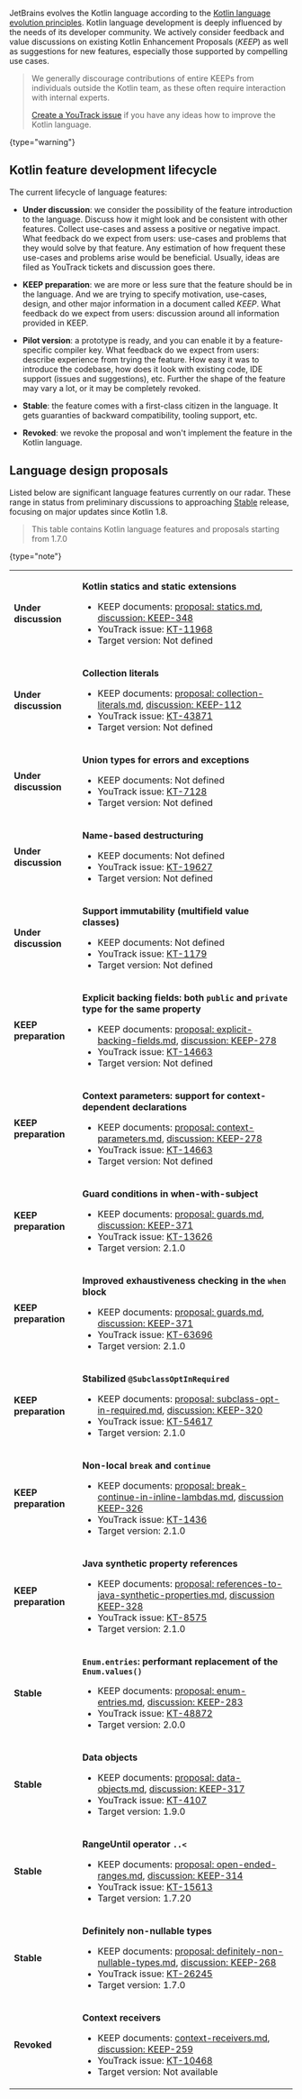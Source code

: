 [//]: # (title: Kotlin language evolution)

JetBrains evolves the Kotlin language according to the [Kotlin language evolution principles](kotlin-evolution-principles.md).
Kotlin language development is deeply influenced by the needs of its developer community. 
We actively consider feedback and value discussions on existing Kotlin Enhancement Proposals (_KEEP_)
as well as suggestions for new features, especially those supported by compelling use cases.

> We generally discourage contributions of entire KEEPs from individuals outside the Kotlin team,
> as these often require interaction with internal experts.
>
> [Create a YouTrack issue](https://kotl.in/issue) if you have any ideas how to improve the Kotlin language.
> 
{type="warning"}

## Kotlin feature development lifecycle

The current lifecycle of language features:

* **Under discussion**: we consider the possibility of the feature introduction to the language.
  Discuss how it might look and be consistent with other features. Collect use-cases and assess a positive or negative impact.
  What feedback do we expect from users: use-cases and problems that they would solve by that feature.
  Any estimation of how frequent these use-cases and problems arise would be beneficial. 
  Usually, ideas are filed as YouTrack tickets and discussion goes there.

* **KEEP preparation**: we are more or less sure that the feature should be in the language.
  And we are trying to specify motivation, use-cases, design, and other major information in a document called _KEEP_.
  What feedback do we expect from users: discussion around all information provided in KEEP.

* **Pilot version**: a prototype is ready, and you can enable it by a feature-specific compiler key.
  What feedback do we expect from users: describe experience from trying the feature.
  How easy it was to introduce the codebase, how does it look with existing code, IDE support (issues and suggestions), etc.
  Further the shape of the feature may vary a lot, or it may be completely revoked.
  
* **Stable**: the feature comes with a first-class citizen in the language. 
  It gets guaranties of backward compatibility, tooling support, etc.
  
* **Revoked**: we revoke the proposal and won't implement the feature in the Kotlin language.

## Language design proposals

Listed below are significant language features currently on our radar.
These range in status from preliminary discussions to approaching [Stable](components-stability.md#stability-levels-explained) release, 
focusing on major updates since Kotlin 1.8.

> This table contains Kotlin language features and proposals starting from 1.7.0
>
{type="note"}

<tabs>
<tab id="all-proposals" title="All">

<!-- <include include-id="all-proposals" src="all-proposals.xml"/> -->

<chunk id="source">
<table header-style="left">

<!-- UNDER DISCUSSION BLOCK -->

<tr filter="under-discussion">
<td>

**Under discussion**

</td>
<td>

**Kotlin statics and static extensions**

* KEEP documents: [proposal: statics.md](https://github.com/Kotlin/KEEP/blob/statics/proposals/statics.md), [discussion: KEEP-348](https://github.com/Kotlin/KEEP/issues/348)
* YouTrack issue: [KT-11968](https://youtrack.jetbrains.com/issue/KT-11968)
* Target version: Not defined

</td>
</tr>

<tr filter="under-discussion">
<td>

**Under discussion**

</td>
<td>

**Collection literals**

* KEEP documents: [proposal: collection-literals.md](https://github.com/KyLeggiero/KEEP/blob/collection-literals/proposals/collection-literals.md), [discussion: KEEP-112](https://github.com/Kotlin/KEEP/issues/112)
* YouTrack issue: [KT-43871](https://youtrack.jetbrains.com/issue/KT-43871)
* Target version: Not defined

</td>
</tr>

<tr filter="under-discussion">
<td>

**Under discussion**

</td>
<td>

**Union types for errors and exceptions**

* KEEP documents: Not defined
* YouTrack issue: [KT-7128](https://youtrack.jetbrains.com/issue/KT-7128)
* Target version: Not defined

</td>
</tr>

<tr filter="under-discussion">
<td>

**Under discussion**

</td>
<td>

**Name-based destructuring**

* KEEP documents: Not defined
* YouTrack issue: [KT-19627](https://youtrack.jetbrains.com/issue/KT-19627)
* Target version: Not defined

</td>
</tr>

<tr filter="under-discussion">
<td>

**Under discussion**

</td>
<td>

**Support immutability (multifield value classes)**

* KEEP documents: Not defined
* YouTrack issue: [KT-1179](https://youtrack.jetbrains.com/issue/KT-1179)
* Target version: Not defined

</td>
</tr>

<!-- END OF UNDER DISCUSSION BLOCK -->

<!-- KEEP PREPARATION BLOCK -->

<tr filter="keep">
<td>

**KEEP preparation**

</td>
<td>

**Explicit backing fields: both `public` and `private` type for the same property**

* KEEP documents: [proposal: explicit-backing-fields.md](https://github.com/Kotlin/KEEP/blob/explicit-backing-fields-re/proposals/explicit-backing-fields.md), [discussion: KEEP-278](https://github.com/Kotlin/KEEP/issues/278)
* YouTrack issue: [KT-14663](https://youtrack.jetbrains.com/issue/KT-14663)
* Target version: Not defined

</td>
</tr>

<tr filter="keep">
<td>

**KEEP preparation**

</td>
<td>

**Context parameters: support for context-dependent declarations**

* KEEP documents: [proposal: context-parameters.md](https://github.com/Kotlin/KEEP/blob/context-parameters/proposals/context-parameters.md), [discussion: KEEP-278](https://github.com/Kotlin/KEEP/issues/278)
* YouTrack issue: [KT-14663](https://youtrack.jetbrains.com/issue/KT-10468)
* Target version: Not defined

</td>
</tr>

<tr filter="keep">
<td>

**KEEP preparation**

</td>
<td>

**Guard conditions in when-with-subject**

* KEEP documents: [proposal: guards.md](https://github.com/Kotlin/KEEP/blob/guards/proposals/guards.md), [discussion: KEEP-371](https://github.com/Kotlin/KEEP/issues/371)
* YouTrack issue: [KT-13626](https://youtrack.jetbrains.com/issue/KT-13626)
* Target version: 2.1.0

</td>
</tr>
<tr filter="keep">
<td>

**KEEP preparation**

</td>
<td>

**Improved exhaustiveness checking in the `when` block**

* KEEP documents: [proposal: guards.md](https://github.com/Kotlin/KEEP/blob/guards/proposals/guards.md#exhaustiveness), [discussion: KEEP-371](https://github.com/Kotlin/KEEP/issues/371)
* YouTrack issue: [KT-63696](https://youtrack.jetbrains.com/issue/KT-63696)
* Target version: 2.1.0

</td>
</tr>
<tr filter="keep">
<td>

**KEEP preparation**

</td>
<td>

**Stabilized `@SubclassOptInRequired`**

* KEEP documents: [proposal: subclass-opt-in-required.md](https://github.com/Kotlin/KEEP/blob/master/proposals/subclass-opt-in-required.md), [discussion: KEEP-320](https://github.com/Kotlin/KEEP/issues/320)
* YouTrack issue: [KT-54617](https://youtrack.jetbrains.com/issue/KT-54617)
* Target version: 2.1.0

</td>
</tr>
<tr filter="keep">
<td>

**KEEP preparation**

</td>
<td>

**Non-local `break` and `continue`**

* KEEP documents: [proposal: break-continue-in-inline-lambdas.md](https://github.com/Kotlin/KEEP/blob/master/proposals/break-continue-in-inline-lambdas.md), [discussion KEEP-326](https://github.com/Kotlin/KEEP/issues/326)
* YouTrack issue: [KT-1436](https://youtrack.jetbrains.com/issue/KT-1436)
* Target version: 2.1.0

</td>
</tr>

<tr filter="keep">
<td>

**KEEP preparation**

</td>
<td>

**Java synthetic property references**

* KEEP documents: [proposal: references-to-java-synthetic-properties.md](https://github.com/Kotlin/KEEP/blob/master/proposals/references-to-java-synthetic-properties.md), [discussion KEEP-328](https://github.com/Kotlin/KEEP/issues/328)
* YouTrack issue: [KT-8575](https://youtrack.jetbrains.com/issue/KT-8575)
* Target version: 2.1.0

</td>
</tr>

<!-- END OF KEEP PREPARATION BLOCK -->

<!-- PILOT VERSION BLOCK -->



<!-- END OF PILOT VERSION BLOCK -->

<!-- STABLE BLOCK -->

<tr filter="stable">
<td>

**Stable**

</td>
<td>

**`Enum.entries`: performant replacement of the `Enum.values()`**

* KEEP documents: [proposal: enum-entries.md](https://github.com/Kotlin/KEEP/blob/master/proposals/enum-entries.md), [discussion: KEEP-283](https://github.com/Kotlin/KEEP/issues/283)
* YouTrack issue: [KT-48872](https://youtrack.jetbrains.com/issue/KT-48872)
* Target version: 2.0.0

</td>
</tr>

<tr filter="stable">
<td>

**Stable**

</td>
<td>

**Data objects**

* KEEP documents: [proposal: data-objects.md](https://github.com/Kotlin/KEEP/blob/master/proposals/data-objects.md), [discussion: KEEP-317](https://github.com/Kotlin/KEEP/issues/317)
* YouTrack issue: [KT-4107](https://youtrack.jetbrains.com/issue/KT-4107)
* Target version: 1.9.0

</td>
</tr>

<tr filter="stable">
<td>

**Stable**

</td>
<td>

**RangeUntil operator `..<`**

* KEEP documents: [proposal: open-ended-ranges.md](https://github.com/kotlin/KEEP/blob/open-ended-ranges/proposals/open-ended-ranges.md), [discussion: KEEP-314](https://github.com/Kotlin/KEEP/issues/314)
* YouTrack issue: [KT-15613](https://youtrack.jetbrains.com/issue/KT-15613)
* Target version: 1.7.20

</td>
</tr>

<tr filter="stable">
<td>

**Stable**

</td>
<td>

**Definitely non-nullable types**

* KEEP documents: [proposal: definitely-non-nullable-types.md](https://github.com/Kotlin/KEEP/blob/master/proposals/definitely-non-nullable-types.md), [discussion: KEEP-268](https://github.com/Kotlin/KEEP/issues/268)
* YouTrack issue: [KT-26245](https://youtrack.jetbrains.com/issue/KT-26245)
* Target version: 1.7.0

</td>
</tr>

<!-- END OF STABLE BLOCK -->

<!-- REVOKED BLOCK -->

<tr filter="revoked">
<td>

**Revoked**

</td>
<td>

**Context receivers**

* KEEP documents: [context-receivers.md](https://github.com/Kotlin/KEEP/blob/master/proposals/context-receivers.md), [discussion: KEEP-259](https://github.com/Kotlin/KEEP/issues/259)
* YouTrack issue: [KT-10468](https://youtrack.jetbrains.com/issue/KT-10468)
* Target version: Not available

</td>
</tr>

</table>
</chunk>

<!-- END OF REVOKED BLOCK -->

</tab>

<tab id="under-discussion" title="Under discussion">

<include include-id="source" use-filter="empty,under-discussion" src="evolution.md"/>

</tab>

<tab id="keep-preparation" title="KEEP preparation">

<include include-id="source" use-filter="empty,keep" src="evolution.md"/>

</tab>

<tab id="pilot-version" title="Pilot version">

<include include-id="source" use-filter="empty,pilot" src="evolution.md"/>

</tab>

<tab id="stable" title="Stable">

<include include-id="source" use-filter="empty,stable" src="evolution.md"/>

</tab>

<tab id="revoked" title="Revoked">

<include include-id="source" use-filter="empty,revoked" src="evolution.md"/>

</tab>
</tabs>
